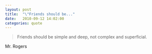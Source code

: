 ```yaml
---
layout: post
title:  "\"Friends should be..."
date:   2010-09-12 14:02:00
categories: quote
---
```

> Friends should be simple and deep, not complex and superficial.

Mr. Rogers
